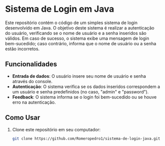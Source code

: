 # Sistema de Login em Java

Este repositório contém o código de um simples sistema de login desenvolvido em Java. O objetivo deste sistema é realizar a autenticação do usuário, verificando se o nome de usuário e a senha inseridos são válidos. Em caso de sucesso, o sistema exibe uma mensagem de login bem-sucedido; caso contrário, informa que o nome de usuário ou a senha estão incorretos.

## Funcionalidades

- **Entrada de dados**: O usuário insere seu nome de usuário e senha através do console.
- **Autenticação**: O sistema verifica se os dados inseridos correspondem a um usuário e senha predefinidos (no caso, "admin" e "password").
- **Feedback**: O sistema informa se o login foi bem-sucedido ou se houve erro na autenticação.

## Como Usar

1. Clone este repositório em seu computador:
   ```bash
   git clone https://github.com/Romeropedro1/sistema-de-login-java.git

